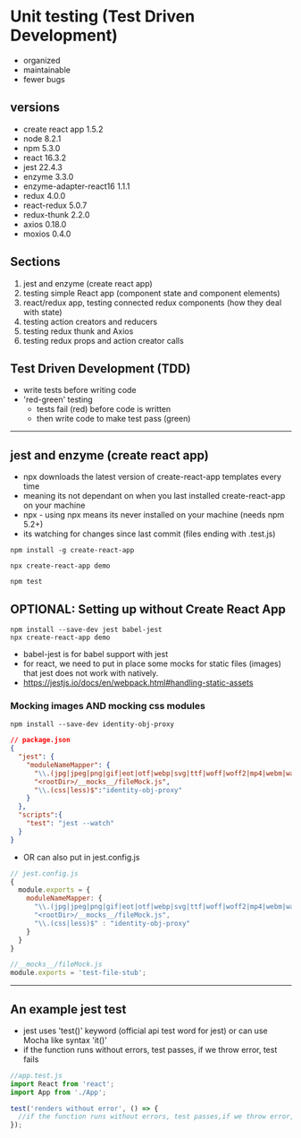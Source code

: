 # Unit testing (Test Driven Development)

- organized
- maintainable
- fewer bugs

## versions

- create react app 1.5.2
- node 8.2.1
- npm 5.3.0
- react 16.3.2
- jest 22.4.3
- enzyme 3.3.0
- enzyme-adapter-react16 1.1.1
- redux 4.0.0
- react-redux 5.0.7
- redux-thunk 2.2.0
- axios 0.18.0
- moxios 0.4.0

## Sections

1. jest and enzyme (create react app)
2. testing simple React app (component state and component elements)
3. react/redux app, testing connected redux components (how they deal with state)
4. testing action creators and reducers
5. testing redux thunk and Axios
6. testing redux props and action creator calls

## Test Driven Development (TDD)

- write tests before writing code
- 'red-green' testing
  - tests fail (red) before code is written
  - then write code to make test pass (green)

---

## jest and enzyme (create react app)

- npx downloads the latest version of create-react-app templates every time
- meaning its not dependant on when you last installed create-react-app on your machine
- npx - using npx means its never installed on your machine (needs npm 5.2+)
- its watching for changes since last commit (files ending with .test.js)

```
npm install -g create-react-app

npx create-react-app demo

npm test
```

## OPTIONAL: Setting up without Create React App

```
npm install --save-dev jest babel-jest
npx create-react-app demo
```

- babel-jest is for babel support with jest
- for react, we need to put in place some mocks for static files (images) that jest does not work with natively.
- https://jestjs.io/docs/en/webpack.html#handling-static-assets

### Mocking images AND mocking css modules

```
npm install --save-dev identity-obj-proxy
```

```json
// package.json
{
  "jest": {
    "moduleNameMapper": {
      "\\.(jpg|jpeg|png|gif|eot|otf|webp|svg|ttf|woff|woff2|mp4|webm|wav|mp3)",
      "<rootDir>/__mocks__/fileMock.js",
      "\\.(css|less)$":"identity-obj-proxy"
    }
  },
  "scripts":{
    "test": "jest --watch"
  }
}
```

- OR can also put in jest.config.js

```js
// jest.config.js
{
  module.exports = {
    moduleNameMapper: {
      "\\.(jpg|jpeg|png|gif|eot|otf|webp|svg|ttf|woff|woff2|mp4|webm|wav|mp3)",
      "<rootDir>/__mocks__/fileMock.js",
      "\\.(css|less)$" : "identity-obj-proxy"
    }
  }
}
```

```js
//__mocks__/fileMock.js
module.exports = 'test-file-stub';
```

---

## An example jest test

- jest uses 'test()' keyword (official api test word for jest) or can use Mocha like syntax 'it()'
- if the function runs without errors, test passes, if we throw error, test fails

```js
//app.test.js
import React from 'react';
import App from './App';

test('renders without error', () => {
  //if the function runs without errors, test passes,if we throw error, test fails
});
```
